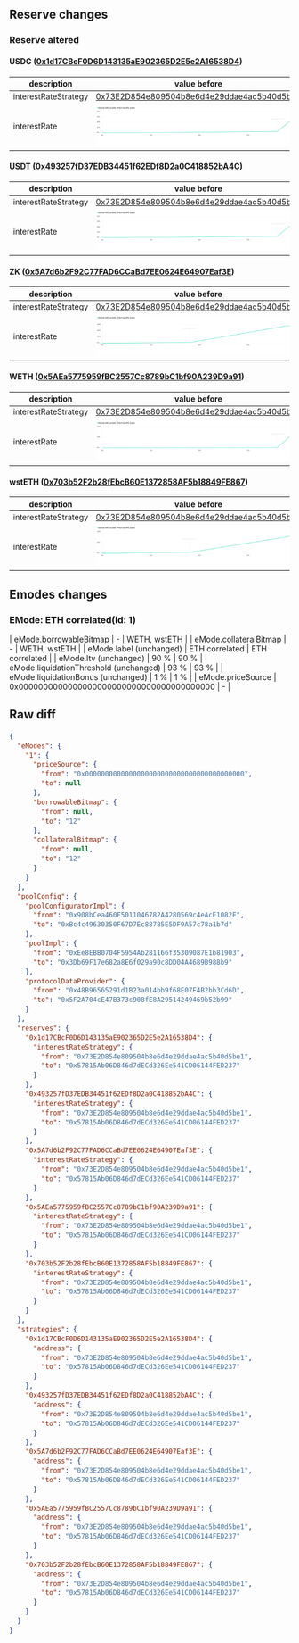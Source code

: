 ## Reserve changes

### Reserve altered

#### USDC ([0x1d17CBcF0D6D143135aE902365D2E5e2A16538D4](https://era.zksync.network//address/0x1d17CBcF0D6D143135aE902365D2E5e2A16538D4))

| description | value before | value after |
| --- | --- | --- |
| interestRateStrategy | [0x73E2D854e809504b8e6d4e29ddae4ac5b40d5be1](https://era.zksync.network//address/0x73E2D854e809504b8e6d4e29ddae4ac5b40d5be1) | [0x57815Ab06D846d7dECd326Ee541CD06144FED237](https://era.zksync.network//address/0x57815Ab06D846d7dECd326Ee541CD06144FED237) |
| interestRate | ![before](/.assets/88c626952e0ed2d7f5142e87ba36164243861403.svg) | ![after](/.assets/869b664a7bf6b7f8cc79d769725d2bd6ff308633.svg) |

#### USDT ([0x493257fD37EDB34451f62EDf8D2a0C418852bA4C](https://era.zksync.network//address/0x493257fD37EDB34451f62EDf8D2a0C418852bA4C))

| description | value before | value after |
| --- | --- | --- |
| interestRateStrategy | [0x73E2D854e809504b8e6d4e29ddae4ac5b40d5be1](https://era.zksync.network//address/0x73E2D854e809504b8e6d4e29ddae4ac5b40d5be1) | [0x57815Ab06D846d7dECd326Ee541CD06144FED237](https://era.zksync.network//address/0x57815Ab06D846d7dECd326Ee541CD06144FED237) |
| interestRate | ![before](/.assets/88c626952e0ed2d7f5142e87ba36164243861403.svg) | ![after](/.assets/869b664a7bf6b7f8cc79d769725d2bd6ff308633.svg) |

#### ZK ([0x5A7d6b2F92C77FAD6CCaBd7EE0624E64907Eaf3E](https://era.zksync.network//address/0x5A7d6b2F92C77FAD6CCaBd7EE0624E64907Eaf3E))

| description | value before | value after |
| --- | --- | --- |
| interestRateStrategy | [0x73E2D854e809504b8e6d4e29ddae4ac5b40d5be1](https://era.zksync.network//address/0x73E2D854e809504b8e6d4e29ddae4ac5b40d5be1) | [0x57815Ab06D846d7dECd326Ee541CD06144FED237](https://era.zksync.network//address/0x57815Ab06D846d7dECd326Ee541CD06144FED237) |
| interestRate | ![before](/.assets/72b4b6108cb7431d5e158ca454ff11aabd8095ea.svg) | ![after](/.assets/ab36d130736202f9009fd9a952b43cb2fe063234.svg) |

#### WETH ([0x5AEa5775959fBC2557Cc8789bC1bf90A239D9a91](https://era.zksync.network//address/0x5AEa5775959fBC2557Cc8789bC1bf90A239D9a91))

| description | value before | value after |
| --- | --- | --- |
| interestRateStrategy | [0x73E2D854e809504b8e6d4e29ddae4ac5b40d5be1](https://era.zksync.network//address/0x73E2D854e809504b8e6d4e29ddae4ac5b40d5be1) | [0x57815Ab06D846d7dECd326Ee541CD06144FED237](https://era.zksync.network//address/0x57815Ab06D846d7dECd326Ee541CD06144FED237) |
| interestRate | ![before](/.assets/860131ef424633306b723f0d2abcc4489c30cf94.svg) | ![after](/.assets/03771965e331e8468db38913049d9aaf64167253.svg) |

#### wstETH ([0x703b52F2b28fEbcB60E1372858AF5b18849FE867](https://era.zksync.network//address/0x703b52F2b28fEbcB60E1372858AF5b18849FE867))

| description | value before | value after |
| --- | --- | --- |
| interestRateStrategy | [0x73E2D854e809504b8e6d4e29ddae4ac5b40d5be1](https://era.zksync.network//address/0x73E2D854e809504b8e6d4e29ddae4ac5b40d5be1) | [0x57815Ab06D846d7dECd326Ee541CD06144FED237](https://era.zksync.network//address/0x57815Ab06D846d7dECd326Ee541CD06144FED237) |
| interestRate | ![before](/.assets/716252e0fc7d5404739676642987f0f393117b50.svg) | ![after](/.assets/60bc0a442d76c445e251a649a06e9885f9eb9111.svg) |

## Emodes changes

### EMode: ETH correlated(id: 1)

| eMode.borrowableBitmap | - | WETH, wstETH |
| eMode.collateralBitmap | - | WETH, wstETH |
| eMode.label (unchanged) | ETH correlated | ETH correlated |
| eMode.ltv (unchanged) | 90 % | 90 % |
| eMode.liquidationThreshold (unchanged) | 93 % | 93 % |
| eMode.liquidationBonus (unchanged) | 1 % | 1 % |
| eMode.priceSource | 0x0000000000000000000000000000000000000000 | - |


## Raw diff

```json
{
  "eModes": {
    "1": {
      "priceSource": {
        "from": "0x0000000000000000000000000000000000000000",
        "to": null
      },
      "borrowableBitmap": {
        "from": null,
        "to": "12"
      },
      "collateralBitmap": {
        "from": null,
        "to": "12"
      }
    }
  },
  "poolConfig": {
    "poolConfiguratorImpl": {
      "from": "0x908bCea460F5011046782A4280569c4eAcE1082E",
      "to": "0xBc4c49630350F67D7Ec88785E5DF9A57c78a1b7d"
    },
    "poolImpl": {
      "from": "0xEe8EBB0704F5954Ab281166f35309087E1b81903",
      "to": "0x3Db69F17e682a8E6f029a90c8DD04A4689B988b9"
    },
    "protocolDataProvider": {
      "from": "0x48B96565291d1B23a014bb9f68E07F4B2bb3Cd6D",
      "to": "0x5F2A704cE47B373c908fE8A29514249469b52b99"
    }
  },
  "reserves": {
    "0x1d17CBcF0D6D143135aE902365D2E5e2A16538D4": {
      "interestRateStrategy": {
        "from": "0x73E2D854e809504b8e6d4e29ddae4ac5b40d5be1",
        "to": "0x57815Ab06D846d7dECd326Ee541CD06144FED237"
      }
    },
    "0x493257fD37EDB34451f62EDf8D2a0C418852bA4C": {
      "interestRateStrategy": {
        "from": "0x73E2D854e809504b8e6d4e29ddae4ac5b40d5be1",
        "to": "0x57815Ab06D846d7dECd326Ee541CD06144FED237"
      }
    },
    "0x5A7d6b2F92C77FAD6CCaBd7EE0624E64907Eaf3E": {
      "interestRateStrategy": {
        "from": "0x73E2D854e809504b8e6d4e29ddae4ac5b40d5be1",
        "to": "0x57815Ab06D846d7dECd326Ee541CD06144FED237"
      }
    },
    "0x5AEa5775959fBC2557Cc8789bC1bf90A239D9a91": {
      "interestRateStrategy": {
        "from": "0x73E2D854e809504b8e6d4e29ddae4ac5b40d5be1",
        "to": "0x57815Ab06D846d7dECd326Ee541CD06144FED237"
      }
    },
    "0x703b52F2b28fEbcB60E1372858AF5b18849FE867": {
      "interestRateStrategy": {
        "from": "0x73E2D854e809504b8e6d4e29ddae4ac5b40d5be1",
        "to": "0x57815Ab06D846d7dECd326Ee541CD06144FED237"
      }
    }
  },
  "strategies": {
    "0x1d17CBcF0D6D143135aE902365D2E5e2A16538D4": {
      "address": {
        "from": "0x73E2D854e809504b8e6d4e29ddae4ac5b40d5be1",
        "to": "0x57815Ab06D846d7dECd326Ee541CD06144FED237"
      }
    },
    "0x493257fD37EDB34451f62EDf8D2a0C418852bA4C": {
      "address": {
        "from": "0x73E2D854e809504b8e6d4e29ddae4ac5b40d5be1",
        "to": "0x57815Ab06D846d7dECd326Ee541CD06144FED237"
      }
    },
    "0x5A7d6b2F92C77FAD6CCaBd7EE0624E64907Eaf3E": {
      "address": {
        "from": "0x73E2D854e809504b8e6d4e29ddae4ac5b40d5be1",
        "to": "0x57815Ab06D846d7dECd326Ee541CD06144FED237"
      }
    },
    "0x5AEa5775959fBC2557Cc8789bC1bf90A239D9a91": {
      "address": {
        "from": "0x73E2D854e809504b8e6d4e29ddae4ac5b40d5be1",
        "to": "0x57815Ab06D846d7dECd326Ee541CD06144FED237"
      }
    },
    "0x703b52F2b28fEbcB60E1372858AF5b18849FE867": {
      "address": {
        "from": "0x73E2D854e809504b8e6d4e29ddae4ac5b40d5be1",
        "to": "0x57815Ab06D846d7dECd326Ee541CD06144FED237"
      }
    }
  }
}
```